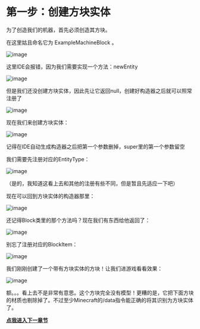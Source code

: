 
# 第一步：创建方块实体

为了创造我们的机器，首先必须创造其方块。

在这里姑且命名它为 ExampleMachineBlock 。

![image](https://github.com/user-attachments/assets/e6180119-51d6-4dbb-a32d-7ed3332dde8a)

这里IDE会报错，因为我们需要实现一个方法：newEntity

![image](https://github.com/user-attachments/assets/e7d2fdb6-9240-494b-ab7d-0489608348ac)

但是我们还没创建方块实体，因此先让它返回null，创建好构造器之后就可以照常注册了

![image](https://github.com/user-attachments/assets/0eff7f79-8ce4-4d4d-bc0b-71881dcb6341)

现在我们来创建方块实体：

![image](https://github.com/user-attachments/assets/436e5c90-1aaa-4d24-b5da-a86fda2bfa90)

记得在IDE自动生成构造器之后把第一个参数删掉，super里的第一个参数留空

我们需要先注册对应的EntityType：

![image](https://github.com/user-attachments/assets/8c7d3ac3-c476-470e-b176-dd4e6fdbe139)

（是的，我知道这看上去和其他的注册有些不同，但是暂且先适应一下吧）

现在可以回到方块实体的构造器那里：

![image](https://github.com/user-attachments/assets/aeaf8c66-af86-4caa-a225-b207890ea1b4)

还记得Block类里的那个方法吗？现在我们有东西给他返回了：

![image](https://github.com/user-attachments/assets/1ac2e2df-4498-4580-a242-b1faa2d2986c)

别忘了注册对应的BlockItem：

![image](https://github.com/user-attachments/assets/5e62d045-7b40-4e36-a65d-94cb195e40a5)

我们刚刚创建了一个带有方块实体的方块！让我们进游戏看看效果：

![image](https://github.com/user-attachments/assets/975a1fdd-8bc8-4cc1-b990-375c99779229)

额。。。看上去不是非常有意思。这个方块完全没有模型！更糟的是，它把下面方块的材质也剔除掉了。不过至少Minecraft的/data指令能正确的将其识别为方块实体了。

[**点我进入下一章节**](/tutorial/capabilities.md)
